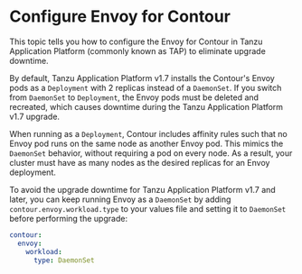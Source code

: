 # Configure Envoy for Contour

This topic tells you how to configure the Envoy for Contour in Tanzu 
Application Platform (commonly known as TAP) to eliminate upgrade downtime.

By default, Tanzu Application Platform v1.7 installs the Contour's Envoy pods as 
a `Deployment` with 2 replicas instead of a `DaemonSet`. 
If you switch from `DaemonSet` to `Deployment`, the Envoy pods must be deleted 
and recreated, which causes downtime during the Tanzu Application Platform v1.7 
upgrade.

When running as a `Deployment`, Contour includes affinity rules such that 
no Envoy pod runs on the same node as another Envoy pod. 
This mimics the `DaemonSet` behavior, without requiring a pod on every node. 
As a result, your cluster must have as many nodes as the desired replicas for 
an Envoy deployment.

To avoid the upgrade downtime for Tanzu Application Platform v1.7 and later, 
you can keep running Envoy as a `DaemonSet` by adding `contour.envoy.workload.type` 
to your values file and setting it to `DaemonSet` before performing the upgrade:

```yaml
contour:
  envoy:
    workload:
      type: DaemonSet
```
